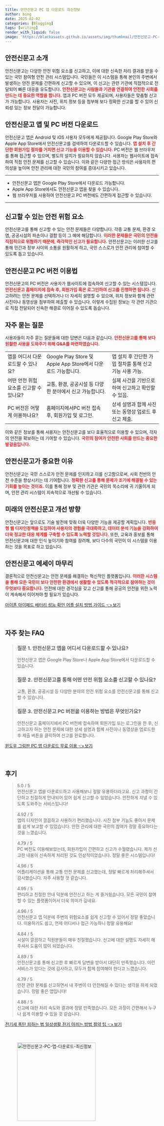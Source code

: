 ```yaml
---
title: 안전신문고 PC 앱 다운로드 최신정보
author: bing
date: 2025-02-02
categories: [Blogging]
tags: [writing]
render_with_liquid: false
image: 'https://blackassets.github.io/assets/img/thumbnail/안전신문고-PC-앱-다운로드-최신정보.webp'
---
```



<h2 id='안전신문고_소개'>안전신문고 소개</h2>

<p>안전신문고는 다양한 안전 위험 요소를 신고하고, 이에 대한 신속한 처리 결과를 받을 수 있는 국민 참여형 안전 관리 시스템입니다. 국민들은 이 시스템을 통해 본인의 주변에서 발생하는 안전 문제를 간편하게 신고할 수 있으며, 이 신고는 관련 기관에 직접적으로 전달되어 빠른 대응을 유도합니다. <b><span style="color: #ee2323;">안전신문고는 사람들과 기관을 연결하여 안전한 사회를 만드는 데 중요한 역할을 합니다.</span></b> 앱과 PC 버전 모두 제공되며, 사용자들은 맞춤형 신고가 가능합니다. 사용자는 사진, 위치 정보 등을 첨부해 보다 정확한 신고를 할 수 있어 신뢰성 있는 정보 전달이 가능합니다.</p>

<h2 id='안전신문고_앱_및_PC_버전_다운로드'>안전신문고 앱 및 PC 버전 다운로드</h2>

<p>안전신문고 앱은 Android 및 iOS 사용자 모두에게 제공됩니다. Google Play Store와 Apple App Store에서 안전신문고를 검색하여 다운로드할 수 있습니다. <b><span style="color: #ee2323;">앱 설치 후 간단한 회원가입 절차를 거치면 신고 기능을 이용할 수 있습니다.</span></b> PC 버전은 웹 브라우저를 통해 접근할 수 있으며, 별도의 설치가 필요하지 않습니다. 사용자는 웹사이트에 접속하여 직접 안전 문제를 신고할 수 있습니다. 이와 같은 다양한 접근 방식은 사용자의 편의성을 높이며 안전 관리에 대한 국민의 참여를 증대시키고 있습니다.</p>

<hr />

<ul>
    <li>안전신문고 앱은 Google Play Store에서 다운로드 가능합니다.</li>
    <li>Apple App Store에서도 안전신문고 앱을 찾을 수 있습니다.</li>
    <li>웹 브라우저를 사용하여 안전신문고 PC 버전에도 간편하게 접근할 수 있습니다.</li>
</ul>

<hr />

<h2 id='신고할_수_있는_안전_위험_요소'>신고할 수 있는 안전 위험 요소</h2>

<p>안전신문고를 통해 신고할 수 있는 안전 문제들은 다양합니다. 각종 교통 문제, 환경 오염, 공공시설의 파손이나 결함 등이 그 예에 해당합니다. <b><span style="color: #ee2323;">이러한 문제들은 국민의 안전을 직접적으로 위협하기 때문에, 즉각적인 신고가 필요합니다.</span></b> 안전신문고는 이러한 신고를 통해 민간과 정부 사이의 소통을 원활하게 하고, 국민 스스로가 안전 관리에 참여할 수 있도록 돕고 있습니다.</p>

<h2 id='안전신문고_PC_버전_이용법'>안전신문고 PC 버전 이용법</h2>

<p>안전신문고의 PC 버전은 사용자가 웹사이트에 접속하여 신고할 수 있는 시스템입니다. <b><span style="color: #ee2323;">안전신문고 홈페이지에 접속 후, 회원가입 혹은 로그인하여 신고를 진행하면 됩니다.</span></b> 신고하려는 안전 문제를 선택하거나 더 자세히 설명할 수 있으며, 위치 정보와 함께 관련 사진이나 동영상을 첨부하여 제출할 수 있습니다. 이렇게 수집된 정보는 각 관련 기관으로 직접 전달되어 신속한 해결로 이어질 수 있도록 돕습니다.</p>

<h2 id='자주_묻는_질문'>자주 묻는 질문</h2>

<p>사용자들이 자주 묻는 질문들에 대한 답변은 다음과 같습니다. <b><span style="color: #ee2323;">안전신문고를 통해 보다 원활한 사용을 도와주기 위해 Q&A를 마련하였습니다.</span></b></p>

<table>
    <tr>
        <td>앱을 어디서 다운로드할 수 있나요?</td>
        <td>Google Play Store 및 Apple App Store에서 다운로드 가능합니다.</td>
        <td>앱 설치 후 간단한 가입 절차를 통해 신고 기능 사용 가능.</td>
    </tr>
    <tr>
        <td>어떤 안전 위험 요소를 신고할 수 있나요?</td>
        <td>교통, 환경, 공공시설 등 다양한 분야에서 신고 가능합니다.</td>
        <td>실제 사건을 기반으로 하여 신고하고 확인할 수 있음.</td>
    </tr>
    <tr>
        <td>PC 버전은 어떻게 이용하나요?</td>
        <td>홈페이지에서PC 버전 접속 후, 회원가입 및 로그인.</td>
        <td>상세 설명과 함께 사진 또는 동영상 업로드 후 신고 제출.</td>
    </tr>
</table>

<p>이와 같은 정보를 통해 사용자는 안전신문고를 보다 효율적으로 이용할 수 있으며, 각자의 안전을 확보하는 데 기여할 수 있습니다. <b><span style="color: #ee2323;">국민의 참여가 안전한 사회를 만드는 중요한 발걸음입니다.</span></b></p>

<h2 id='안전신문고가_주요한_이유'>안전신문고가 중요한 이유</h2>

<p>안전신문고는 국민 스스로가 안전 문제를 인지하고 이를 신고함으로써, 사회 전반의 안전 수준을 향상시키는 데 기여합니다. <b><span style="color: #ee2323;">정확한 신고를 통해 문제가 조기에 해결될 수 있는 기회를 높이는 것이죠.</span></b> 이를 통해 정부 및 관련 기관은 국민의 목소리에 귀 기울이게 되며, 안전 관리 시스템이 지속적으로 개선될 수 있습니다.</p>

<h2 id='미래의_안전신문고_개선_방향'>미래의 안전신문고 개선 방향</h2>

<p>안전신문고는 앞으로도 기술 발전에 맞춰 더욱 다양한 기능을 제공할 계획입니다. <b><span style="color: #ee2323;">반응형 웹 디자인정책을 도입하여 사용자의 경험을 극대화하고, 데이터 분석 기능을 강화하여 더욱 정교한 대응 체계를 구축할 수 있도록 노력할 것입니다.</span></b> 또한, 교육과 홍보를 통해 안전신문고에 대한 인식 높이기와 참여를 장려해, 보다 다수의 국민이 이 시스템을 이용하는 것을 목표로 하고 있습니다.</p>

<h2 id='안전신문고_에세이_마무리'>안전신문고 에세이 마무리</h2>

<p>결론적으로 안전신문고는 안전 문제를 해결하는 혁신적인 플랫폼입니다. <b><span style="color: #ee2323;">이러한 시스템을 통해 모든 국민이 보다 안전한 환경에서 생활할 수 있도록 적극적으로 참여하는 것이 무엇보다 중요합니다.</span></b> 안전에 대한 경각심을 갖고 신고를 통해 공공의 안전을 위한 노력이 계속해서 이어져야 할 필요가 있습니다.</p>


<p><a class="click-button" title="아이폰 아이패드 배터리 성능 확인 어플 설치 방법 가이드" href="https://blackassets.github.io/posts/%EC%95%84%EC%9D%B4%ED%8F%B0-%EC%95%84%EC%9D%B4%ED%8C%A8%EB%93%9C-%EB%B0%B0%ED%84%B0%EB%A6%AC-%EC%84%B1%EB%8A%A5-%ED%99%95%EC%9D%B8-%EC%96%B4%ED%94%8C-%EC%84%A4%EC%B9%98-%EB%B0%A9%EB%B2%95-%EA%B0%80%EC%9D%B4%EB%93%9C/" rel="dofollow">아이폰 아이패드 배터리 성능 확인 어플 설치 방법 가이드 👈 보기</a></p><br>
<h2 id='자주_찾는_FAQ'>자주 찾는 FAQ</h2>
<div itemscope="" itemtype="https://schema.org/FAQPage"> 
<blockquote> 
<div itemscope="" itemprop="mainEntity" itemtype="https://schema.org/Question"> 
<h3 itemprop="name">질문 1. 안전신문고 앱을 어디서 다운로드할 수 있나요?</h3> 
<div itemscope="" itemprop="acceptedAnswer" itemtype="https://schema.org/Answer"> 
<span itemprop="text"> 
<p>안전신문고 앱은 Google Play Store나 Apple App Store에서 다운로드할 수 있습니다.</p> 
</span> 
</div> 
</div> 
<div itemscope="" itemprop="mainEntity" itemtype="https://schema.org/Question"> 
<h3 itemprop="name">질문 2. 안전신문고를 통해 어떤 안전 위험 요소를 신고할 수 있나요?</h3> 
<div itemscope="" itemprop="acceptedAnswer" itemtype="https://schema.org/Answer"> 
<span itemprop="text"> 
<p>교통, 환경, 공공시설 등 다양한 분야의 안전 위험 요소를 안전신문고를 통해 신고할 수 있습니다.</p> 
</span> 
</div> 
</div> 
<div itemscope="" itemprop="mainEntity" itemtype="https://schema.org/Question"> 
<h3 itemprop="name">질문 3. 안전신문고 PC 버전을 이용하는 방법은 무엇인가요?</h3> 
<div itemscope="" itemprop="acceptedAnswer" itemtype="https://schema.org/Answer"> 
<span itemprop="text"> 
<p>안전신문고 홈페이지에서 PC 버전에 접속하여 회원가입 또는 로그인을 한 후, 신고하고자 하는 안전 문제에 대한 상세 설명과 함께 사진이나 동영상을 업로드한 후 제출 버튼을 클릭하여 신고를 완료합니다.</p> 
</span> 
</div> 
</div> 
</blockquote> 
</div>
<p><a class="click-button" title="윈도우 그림판 PC 앱 다운로드 무료 이용" href="https://blackassets.github.io/posts/%EC%9C%88%EB%8F%84%EC%9A%B0-%EA%B7%B8%EB%A6%BC%ED%8C%90-PC-%EC%95%B1-%EB%8B%A4%EC%9A%B4%EB%A1%9C%EB%93%9C-%EB%AC%B4%EB%A3%8C-%EC%9D%B4%EC%9A%A9/" rel="dofollow">윈도우 그림판 PC 앱 다운로드 무료 이용 👈 보기</a></p><br>
<h2 id='후기'>후기</h2>
<div itemscope itemtype="https://schema.org/Product">
  <blockquote>
  <div itemprop="review" itemscope itemtype="https://schema.org/Review">
      <div itemprop="reviewRating" itemscope itemtype="https://schema.org/Rating"> <span itemprop="ratingValue">5.0</span> / <span itemprop="bestRating">5</span> </div>
      <span itemprop="reviewBody">안전신문고 앱을 다운로드하고 사용해보니 정말 유용하더라고요. 신고 과정이 간단하고 친절하게 안내되어 있어 쉽게 신고할 수 있었습니다. 안전하게 지낼 수 있도록 도와주는 서비스입니다!</span>
  </div>
  <br>
  <div itemprop="review" itemscope itemtype="https://schema.org/Review">
      <div itemprop="reviewRating" itemscope itemtype="https://schema.org/Rating"> <span itemprop="ratingValue">4.92</span> / <span itemprop="bestRating">5</span> </div>
      <span itemprop="reviewBody">앱의 디자인이 깔끔하고 사용하기 편리했습니다. 사진 첨부 기능도 좋아서 문제를 쉽게 보고할 수 있었습니다. 안전 관리에 대한 국민의 참여가 정말 중요하다는 것을 느꼈습니다.</span>
  </div>
  <br>
  <div itemprop="review" itemscope itemtype="https://schema.org/Review">
      <div itemprop="reviewRating" itemscope itemtype="https://schema.org/Rating"> <span itemprop="ratingValue">4.79</span> / <span itemprop="bestRating">5</span> </div>
      <span itemprop="reviewBody">PC 버전도 이용해보았는데, 회원가입이 간편하고 신고가 수월했습니다. 제가 신고한 내용이 신속하게 처리된 것도 인상적이었습니다. 정말 좋은 시스템입니다!</span>
  </div>
  <br>
  <div itemprop="review" itemscope itemtype="https://schema.org/Review">
      <div itemprop="reviewRating" itemscope itemtype="https://schema.org/Rating"> <span itemprop="ratingValue">4.96</span> / <span itemprop="bestRating">5</span> </div>
      <span itemprop="reviewBody">어플리케이션을 통해 교통 안전 문제를 신고했는데, 정말 빠르게 처리해주셔서 감사했습니다. 자주 사용할 것 같습니다.</span>
  </div>
  <br>
  <div itemprop="review" itemscope itemtype="https://schema.org/Review">
      <div itemprop="reviewRating" itemscope itemtype="https://schema.org/Rating"> <span itemprop="ratingValue">4.95</span> / <span itemprop="bestRating">5</span> </div>
      <span itemprop="reviewBody">편리하고 친절한 안내 덕분에 안전신고 하는 게 즐거웠습니다. 모든 국민이 참여할 수 있는 플랫폼이어서 더욱 의미가 깊네요.</span>
  </div>
  <br>
  <div itemprop="review" itemscope itemtype="https://schema.org/Review">
      <div itemprop="reviewRating" itemscope itemtype="https://schema.org/Rating"> <span itemprop="ratingValue">4.96</span> / <span itemprop="bestRating">5</span> </div>
      <span itemprop="reviewBody">안전신문고 앱 덕분에 주변의 위험요소를 쉽게 신고할 수 있어서 정말 좋았습니다. 이용하기도 쉽고, 언제 어디서나 접근 가능하니 정말 유용해요!</span>
  </div>
  <br>
  <div itemprop="review" itemscope itemtype="https://schema.org/Review">
      <div itemprop="reviewRating" itemscope itemtype="https://schema.org/Rating"> <span itemprop="ratingValue">4.84</span> / <span itemprop="bestRating">5</span> </div>
      <span itemprop="reviewBody">시설이 깔끔하고 직원분들이 매우 친절했습니다. 신고에 대한 설명도 자세히 해주셔서 도움이 많이 되었습니다.</span>
  </div>
  <br>
  <div itemprop="review" itemscope itemtype="https://schema.org/Review">
      <div itemprop="reviewRating" itemscope itemtype="https://schema.org/Rating"> <span itemprop="ratingValue">4.89</span> / <span itemprop="bestRating">5</span> </div>
      <span itemprop="reviewBody">안전신문고를 통해 신고한 후 빠르게 답변을 받아서 대단히 만족했습니다. 이런 서비스가 있다는 것에 감사하고, 모두가 함께 참여해야 한다고 느꼈습니다.</span>
  </div>
  <br>
  <div itemprop="review" itemscope itemtype="https://schema.org/Review">
      <div itemprop="reviewRating" itemscope itemtype="https://schema.org/Rating"> <span itemprop="ratingValue">4.79</span> / <span itemprop="bestRating">5</span> </div>
      <span itemprop="reviewBody">안전 관련 문제를 신고하면서 내 주변이 더 안전해질 수 있다는 생각을 하게 되었습니다. 정말 좋은 앱입니다!</span>
  </div>
  <br>
  <div itemprop="review" itemscope itemtype="https://schema.org/Review">
      <div itemprop="reviewRating" itemscope itemtype="https://schema.org/Rating"> <span itemprop="ratingValue">4.88</span> / <span itemprop="bestRating">5</span> </div>
      <span itemprop="reviewBody">신고에 대한 처리 속도와 결과에 정말 만족했습니다. 모든 과정이 간편해서 누구나 쉽게 이용할 수 있을 것 같습니다.</span>
  </div>
  </blockquote>
</div>
<p><a class="click-button" title="전기세 폭탄 피하는 법 일상생활 전기 아끼는 방법 절약 팁" href="https://blackassets.github.io/posts/%EC%A0%84%EA%B8%B0%EC%84%B8-%ED%8F%AD%ED%83%84-%ED%94%BC%ED%95%98%EB%8A%94-%EB%B2%95-%EC%9D%BC%EC%83%81%EC%83%9D%ED%99%9C-%EC%A0%84%EA%B8%B0-%EC%95%84%EB%81%BC%EB%8A%94-%EB%B0%A9%EB%B2%95-%EC%A0%88%EC%95%BD-%ED%8C%81/" rel="dofollow">전기세 폭탄 피하는 법 일상생활 전기 아끼는 방법 절약 팁 👈 보기</a></p><br>
<figure class="image"><img src="https://blackassets.github.io/assets/img/thumbnail/안전신문고-PC-앱-다운로드-최신정보.webp" alt="안전신문고-PC-앱-다운로드-최신정보" width="256" height="256"></figure>